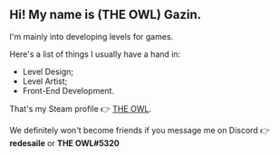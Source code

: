 ## Hi! My name is (THE OWL) Gazin.
I'm mainly into developing levels for games.

Here's a list of things I usually have a hand in:
* Level Design;
* Level Artist;
* Front-End Development.

That's my Steam profile 👉 [THE OWL](https://steamcommunity.com/id/redesaile).

We definitely won't become friends if you message me on Discord 👉 **redesaile** or **THE OWL#5320**

